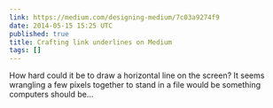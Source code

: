 ```yaml
---
link: https://medium.com/designing-medium/7c03a9274f9
date: 2014-05-15 15:25 UTC
published: true
title: Crafting link underlines on Medium
tags: []
---
```


How hard could it be to draw a horizontal line on the screen? It seems wrangling a few pixels together to stand in a file would be something computers should be…
